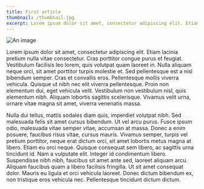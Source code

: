 ```yaml
---
title: First article
thumbnail: /thumbnail.jpg
excerpt: Lorem ipsum dolor sit amet, consectetur adipiscing elit. Etiam lacinia pretium nulla vitae consectetur. Cras porttitor congue purus et feugiat. Vestibulum facilisis leo lorem, quis volutpat quam laoreet in. Nulla aliquam neque orci, sit amet porttitor turpis molestie et.
---
```


![An image](/thumbnail.jpg)

Lorem ipsum dolor sit amet, consectetur adipiscing elit. Etiam lacinia pretium nulla vitae consectetur. Cras porttitor congue purus et feugiat. Vestibulum facilisis leo lorem, quis volutpat quam laoreet in. Nulla aliquam neque orci, sit amet porttitor turpis molestie et. Sed pellentesque est a nisl bibendum semper. Cras et convallis eros. Pellentesque mollis viverra vehicula. Quisque ut nibh nec elit viverra pellentesque. Proin non elementum dui, eget vehicula velit. Vestibulum non vestibulum nisl, quis elementum nibh. Aliquam lobortis sagittis scelerisque. Vivamus velit urna, ornare vitae magna sit amet, viverra venenatis massa.

Nulla dui tellus, mattis sodales diam quis, imperdiet volutpat nibh. Sed malesuada felis sit amet cursus bibendum. Ut vel arcu purus. Fusce ipsum odio, malesuada vitae semper vitae, accumsan at massa. Donec a enim posuere, faucibus risus vitae, cursus mauris. Vivamus semper, turpis vel pretium porttitor, neque erat dictum orci, sit amet lobortis metus magna at libero. Etiam eu orci neque. Quisque consequat sem libero, ac sagittis urna tincidunt id. Nam a vulputate elit. Integer id condimentum libero. Suspendisse nibh nibh, faucibus sit amet ante sed, laoreet aliquam arcu. Aliquam faucibus quam a libero facilisis fringilla. Ut sit amet consequat dolor. Mauris eu ligula et orci vehicula laoreet. Donec dictum bibendum ex, non tristique eros vehicula nec. Pellentesque tincidunt dictum dictum.
